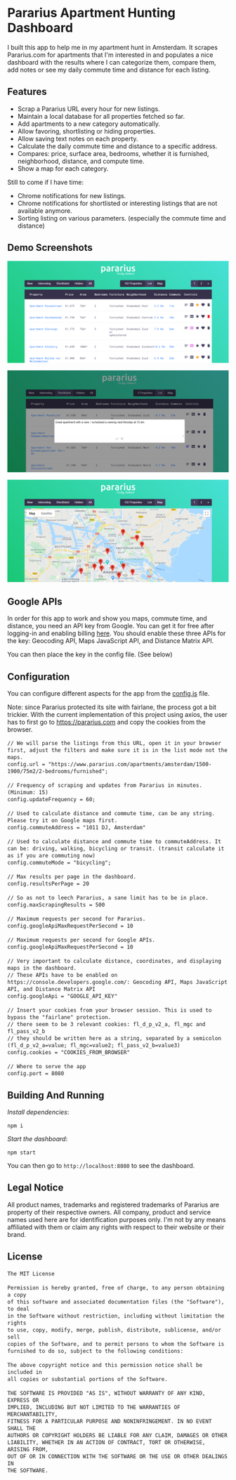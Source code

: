 # Pararius Apartment Hunting Dashboard

I built this app to help me in my apartment hunt in Amsterdam. It scrapes Pararius.com for apartments that I'm interested in and populates a nice dashboard with the results where I can categorize them, compare them, add notes or see my daily commute time and distance for each listing.

## Features

- Scrap a Pararius URL every hour for new listings.
- Maintain a local database for all properties fetched so far.
- Add apartments to a new category automatically.
- Allow favoring, shortlisting or hiding properties.
- Allow saving text notes on each property.
- Calculate the daily commute time and distance to a specific address.
- Compares: price, surface area, bedrooms, whether it is furnished, neighborhood, distance, and compute time.
- Show a map for each category.

Still to come if I have time:

- Chrome notifications for new listings.
- Chrome notifications for shortlisted or interesting listings that are not available anymore.
- Sorting listing on various parameters. (especially the commute time and distance)

## Demo Screenshots

![Home Page](.assets/dashboard.png)

![Leaving Notes](.assets/notes.png)

![Maps](.assets/maps.png)

## Google APIs

In order for this app to work and show you maps, commute time, and distance, you need an API key from Google. You can get it for free after logging-in and enabling billing [here](https://console.cloud.google.com/google/maps-apis/overview). You should enable these three APIs for the key: Geocoding API, Maps JavaScript API, and Distance Matrix API.

You can then place the key in the config file. (See below)

## Configuration

You can configure different aspects for the app from the [config.js](config.js) file.

Note: since Pararius protected its site with fairlane, the process got a bit trickier. With the current implementation of this project using axios, the user has to first go to https://pararius.com and copy the cookies from the browser.

```
// We will parse the listings from this URL, open it in your browser first, adjust the filters and make sure it is in the list mode not the maps.
config.url = "https://www.pararius.com/apartments/amsterdam/1500-1900/75m2/2-bedrooms/furnished";

// Frequency of scraping and updates from Pararius in minutes. (Minimum: 15)
config.updateFrequency = 60;

// Used to calculate distance and commute time, can be any string. Please try it on Google maps first.
config.commuteAddress = "1011 DJ, Amsterdam"

// Used to calculate distance and commute time to commuteAddress. It can be: driving, walking, bicycling or transit. (transit calculate it as if you are commuting now)
config.commuteMode = "bicycling";

// Max results per page in the dashboard.
config.resultsPerPage = 20

// So as not to leech Pararius, a sane limit has to be in place.
config.maxScrapingResults = 500

// Maximum requests per second for Pararius.
config.googleApiMaxRequestPerSecond = 10

// Maximum requests per second for Google APIs.
config.googleApiMaxRequestPerSecond = 10

// Very important to calculate distance, coordinates, and displaying maps in the dashboard.
// These APIs have to be enabled on https://console.developers.google.com/: Geocoding API, Maps JavaScript API, and Distance Matrix API
config.googleApi = "GOOGLE_API_KEY"

// Insert your cookies from your browser session. This is used to bypass the "fairlane" protection.
// there seem to be 3 relevant cookies: fl_d_p_v2_a, fl_mgc and fl_pass_v2_b
// they should be written here as a string, separated by a semicolon (fl_d_p_v2_a=value; fl_mgc=value2; fl_pass_v2_b=value3)
config.cookies = "COOKIES_FROM_BROWSER"

// Where to serve the app
config.port = 8080
```

## Building And Running

_Install dependencies_:

```
npm i
```

_Start the dashboard_:

```
npm start
```

You can then go to `http://localhost:8080` to see the dashboard.

## Legal Notice

All product names, trademarks and registered trademarks of Pararius are property of their respective owners. All company, product and service names used here are for identification purposes only. I'm not by any means affiliated with them or claim any rights with respect to their website or their brand.

## License

```
The MIT License

Permission is hereby granted, free of charge, to any person obtaining a copy
of this software and associated documentation files (the "Software"), to deal
in the Software without restriction, including without limitation the rights
to use, copy, modify, merge, publish, distribute, sublicense, and/or sell
copies of the Software, and to permit persons to whom the Software is
furnished to do so, subject to the following conditions:

The above copyright notice and this permission notice shall be included in
all copies or substantial portions of the Software.

THE SOFTWARE IS PROVIDED "AS IS", WITHOUT WARRANTY OF ANY KIND, EXPRESS OR
IMPLIED, INCLUDING BUT NOT LIMITED TO THE WARRANTIES OF MERCHANTABILITY,
FITNESS FOR A PARTICULAR PURPOSE AND NONINFRINGEMENT. IN NO EVENT SHALL THE
AUTHORS OR COPYRIGHT HOLDERS BE LIABLE FOR ANY CLAIM, DAMAGES OR OTHER
LIABILITY, WHETHER IN AN ACTION OF CONTRACT, TORT OR OTHERWISE, ARISING FROM,
OUT OF OR IN CONNECTION WITH THE SOFTWARE OR THE USE OR OTHER DEALINGS IN
THE SOFTWARE.
```